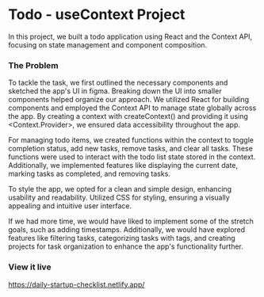 # Todo - useContext Project

In this project, we built a todo application using React and the Context API, focusing on state management and component composition.

### The Problem

To tackle the task, we first outlined the necessary components and sketched the app's UI in figma. Breaking down the UI into smaller components helped organize our approach. We utilized React for building components and employed the Context API to manage state globally across the app. By creating a context with createContext() and providing it using <Context.Provider>, we ensured data accessibility throughout the app.

For managing todo items, we created functions within the context to toggle completion status, add new tasks, remove tasks, and clear all tasks. These functions were used to interact with the todo list state stored in the context. Additionally, we implemented features like displaying the current date, marking tasks as completed, and removing tasks.

To style the app, we opted for a clean and simple design, enhancing usability and readability. Utilized CSS for styling, ensuring a visually appealing and intuitive user interface.

If we had more time, we would have liked to implement some of the stretch goals, such as adding timestamps. Additionally, we would have explored features like filtering tasks, categorizing tasks with tags, and creating projects for task organization to enhance the app's functionality further.

### View it live

https://daily-startup-checklist.netlify.app/
